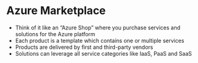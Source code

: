 # Azure Marketplace

- Think of it like an “Azure Shop” where you purchase services and solutions for the Azure platform
- Each product is a template which contains one or multiple services
- Products are delivered by first and third-party vendors
- Solutions can leverage all service categories like IaaS, PaaS and SaaS